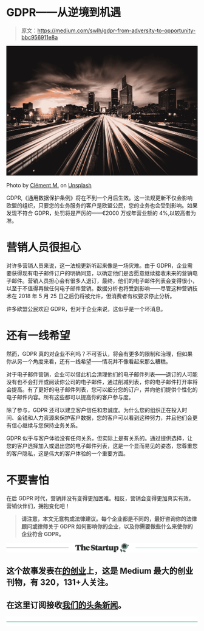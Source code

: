 # GDPR——从逆境到机遇

> 原文：<https://medium.com/swlh/gdpr-from-adversity-to-opportunity-bbc956911e8a>

![](img/390ec341d7e6a372c87218975551342d.png)

Photo by [Clément M.](https://unsplash.com/photos/sNyFgVJ72is?utm_source=unsplash&utm_medium=referral&utm_content=creditCopyText) on [Unsplash](https://unsplash.com/search/photos/data?utm_source=unsplash&utm_medium=referral&utm_content=creditCopyText)

GDPR,《通用数据保护条例》将在不到一个月后生效。这一法规更新不仅会影响欧盟的组织，只要您的业务服务的客户是欧盟公民，您的业务也会受到影响。如果发现不符合 GDPR，处罚将是严厉的——€2000 万或年营业额的 4%,以较高者为准。

# 营销人员很担心

对许多营销人员来说，这一法规更新听起来像是一场灾难。由于 GDPR，企业需要获得现有电子邮件订户的明确同意，以确定他们是否愿意继续接收未来的营销电子邮件。营销人员担心会有很多人退订，最终，他们的电子邮件列表会变得很小，以至于不值得再做任何电子邮件营销。数据分析也将受到影响——尽管这种营销技术在 2018 年 5 月 25 日之后仍将被允许，但消费者有权要求停止分析。

许多欧盟公民欢迎 GDPR，但对于企业来说，这似乎是一个坏消息。

# 还有一线希望

然而，GDPR 真的对企业不利吗？不可否认，将会有更多的限制和治理，但如果你从另一个角度来看，还有一线希望——情况并不像看起来那么糟糕。

对于电子邮件营销，企业可以借此机会清理他们的电子邮件列表——退订的人可能没有也不会打开或阅读你公司的电子邮件，通过削减列表，你的电子邮件打开率将会提高。有了更好的电子邮件列表，您可以细分您的订户，并向他们提供个性化的电子邮件内容。所有这些都可以提高你的客户参与度。

除了参与，GDPR 还可以建立客户信任和忠诚度。为什么您的组织正在投入时间、金钱和人力资源来保护客户数据，您的客户可以看到这种努力，并且他们会更有信心继续与您保持业务关系。

GDPR 似乎与客户体验没有任何关系，但实际上是有关系的。通过提供选择，让您的客户选择加入或退出您的电子邮件列表，这是一个显而易见的姿态，您尊重您的客户隐私，这是伟大的客户体验的一个重要方面。

# 不要害怕

在后 GDPR 时代，营销并没有变得更加困难。相反，营销会变得更加真实有效。营销伙伴们，拥抱变化吧！

> **请注意，本文无意构成法律建议。每个企业都是不同的，最好咨询你的法律顾问或律师关于 GDPR 如何影响你的企业，以及你需要做些什么来使你的企业符合 GDPR。**

[![](img/308a8d84fb9b2fab43d66c117fcc4bb4.png)](https://medium.com/swlh)

## 这个故事发表在[的创业](https://medium.com/swlh)上，这是 Medium 最大的创业刊物，有 320，131+人关注。

## 在这里订阅接收[我们的头条新闻](http://growthsupply.com/the-startup-newsletter/)。

[![](img/b0164736ea17a63403e660de5dedf91a.png)](https://medium.com/swlh)